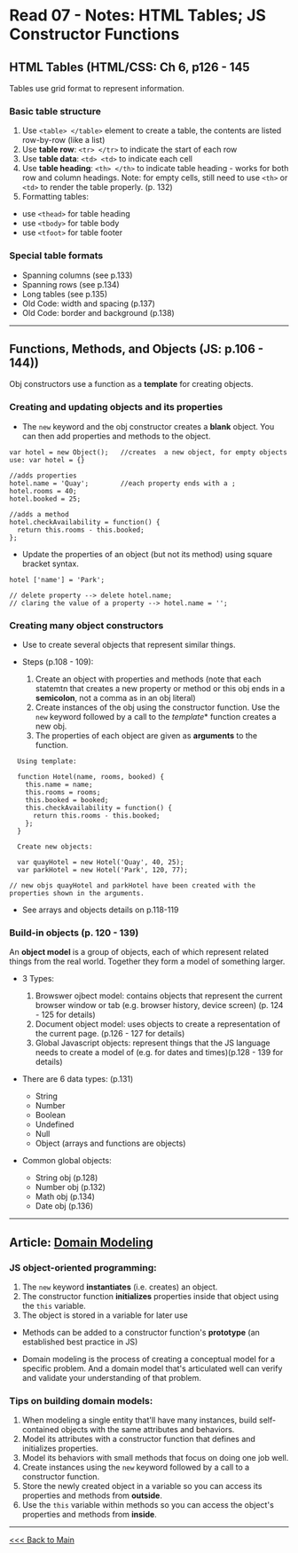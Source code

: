 # Read 07 - Notes: HTML Tables; JS Constructor Functions

## HTML Tables (HTML/CSS: Ch 6, p126 - 145
Tables use grid format to represent information.

### Basic table structure
1. Use `<table> </table>` element to create a table, the contents are listed row-by-row (like a list)
2. Use **table row**: `<tr> </tr>` to indicate the start of each row 
3. Use **table data**: `<td> <td>` to indicate each cell 
4. Use **table heading**: `<th> </th>` to indicate table heading - works for both row and column headings. Note: for empty cells, still need to use `<th>` or `<td>` to render the table properly. (p. 132)
5. Formatting tables:
  - use `<thead>` for table heading
  - use `<tbody>` for table body
  - use `<tfoot>` for table footer


### Special table formats
+ Spanning columns (see p.133)
+ Spanning rows (see p.134)
+ Long tables (see p.135)
+ Old Code: width and spacing (p.137)
+ Old Code: border and background (p.138)

***

## Functions, Methods, and Objects (JS: p.106 - 144))
Obj constructors use a function as a **template** for creating objects.
 
### Creating and updating objects and its properties
+ The `new` keyword and the obj constructor creates a **blank** object. You can then add properties and methods to the object.
```
var hotel = new Object();   //creates  a new object, for empty objects use: var hotel = {}

//adds properties
hotel.name = 'Quay';        //each property ends with a ;
hotel.rooms = 40;
hotel.booked = 25;

//adds a method
hotel.checkAvailability = function() {      
  return this.rooms - this.booked;
};
```
+ Update the properties of an object (but not its method) using square bracket syntax.
```
hotel ['name'] = 'Park';

// delete property --> delete hotel.name;
// claring the value of a property --> hotel.name = '';
```

### Creating many object constructors
+ Use to create several objects that represent similar things. 

+ Steps (p.108 - 109):
  1. Create an object with properties and methods (note that each statemtn that creates a new property or method or this obj ends in a **semicolon**, not a comma as in an obj literal)
  2. Create instances of the obj using the constructor function. Use the `new` keyword followed by a call to the *template** function creates a new obj.
  3. The properties of each object are given as **arguments** to the function.
```
  Using template:

  function Hotel(name, rooms, booked) {
    this.name = name;
    this.rooms = rooms;
    this.booked = booked;
    this.checkAvailability = function() {
      return this.rooms - this.booked;
    };
  }

  Create new objects:
  
  var quayHotel = new Hotel('Quay', 40, 25);
  var parkHotel = new Hotel('Park', 120, 77);

// new objs quayHotel and parkHotel have been created with the properties shown in the arguments.
```

+ See arrays and objects details on p.118-119

### Build-in objects (p. 120 - 139)
An **object model** is a group of objects, each of which represent related things from the real world. Together they form a model of something larger.

+ 3 Types:
  1. Browswer ojbect model: contains objects that represent the current browser window or tab (e.g. browser history, device screen) (p. 124 - 125 for details)
  2. Document object model: uses objects to create a representation of the current page. (p.126 - 127 for details)
  3. Global Javascript objects: represent things that the JS language needs to create a model of (e.g. for dates and times)(p.128 - 139 for details)

+ There are 6 data types: (p.131)
  - String
  - Number
  - Boolean
  - Undefined
  - Null
  - Object (arrays and functions are objects)

+ Common global objects:
  - String obj (p.128)
  - Number obj (p.132)
  - Math obj (p.134)
  - Date obj (p.136)

***

## Article: [Domain Modeling](https://github.com/codefellows/domain_modeling#domain-modeling)

### JS object-oriented programming:
1. The `new` keyword **instantiates** (i.e. creates) an object.
2. The constructor function **initializes** properties inside that object using the `this` variable.
3. The object is stored in a variable for later use

+ Methods can be added to a constructor function's **prototype** (an established best practice in JS)

+ Domain modeling is the process of creating a conceptual model for a specific problem. And a domain model that's articulated well can verify and validate your understanding of that problem.

### Tips on building domain models:
1. When modeling a single entity that'll have many instances, build self-contained objects with the same attributes and behaviors.
2. Model its attributes with a constructor function that defines and initializes properties.
3. Model its behaviors with small methods that focus on doing one job well.
4. Create instances using the `new` keyword followed by a call to a constructor function.
5. Store the newly created object in a variable so you can access its properties and methods from **outside**.
6. Use the `this` variable within methods so you can access the object's properties and methods from **inside**.

*****
[<<< Back to Main](https://sangmlee76.github.io/reading-notes/)